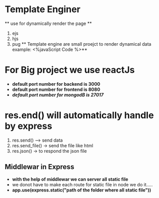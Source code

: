 # Template Enginer
** use for dynamically render the page **
1. ejs
2. hjs
3. pug
** Template engine are small proejct to render dynamical data example: <%javaScript Code %>**


# For Big project we use reactJs 

- **default port number for backend is 3000**
- **default port number for frontend is 8080**
- ***default port number for mongodB is 27017***


# **res.end() will automatically handle by express**
1. res.send() --> send data
2. res.send_file() -> send the file like html
3. res.json() -> to respond the json file


## Middlewar in Express
- **with the help of middlewar we can server all static file**
- we donot have to make each route for static file in node we do it.....
- **app.use(express.static("path of the folder where all static file"))**